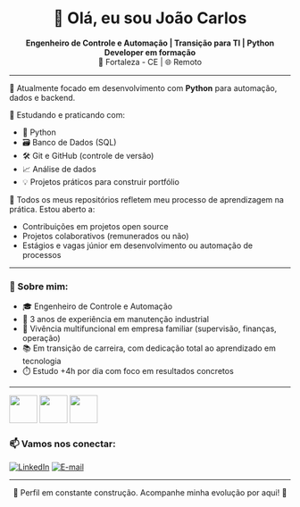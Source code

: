 <h1 align="center">👋 Olá, eu sou João Carlos</h1>

<p align="center">
  <strong>Engenheiro de Controle e Automação | Transição para TI | Python Developer em formação</strong><br>
  📍 Fortaleza - CE | 🌐 Remoto
</p>

---

🎯 Atualmente focado em desenvolvimento com **Python** para automação, dados e backend.

🧠 Estudando e praticando com:
- 🐍 Python
- 🗃️ Banco de Dados (SQL)
- 🛠️ Git e GitHub (controle de versão)
- 📈 Análise de dados
- 💡 Projetos práticos para construir portfólio

🧪 Todos os meus repositórios refletem meu processo de aprendizagem na prática. Estou aberto a:
- Contribuições em projetos open source
- Projetos colaborativos (remunerados ou não)
- Estágios e vagas júnior em desenvolvimento ou automação de processos

---

### 🚀 Sobre mim:
- 🎓 Engenheiro de Controle e Automação
- 🔧 3 anos de experiência em manutenção industrial
- 🧩 Vivência multifuncional em empresa familiar (supervisão, finanças, operação)
- 📚 Em transição de carreira, com dedicação total ao aprendizado em tecnologia
- ⏱️ Estudo +4h por dia com foco em resultados concretos

---

<div display="inline">
  <img widht="50" height="50" src="https://cdn.jsdelivr.net/gh/devicons/devicon@latest/icons/python/python-original.svg" /> 
  <img widht="50" height="50" src="https://cdn.jsdelivr.net/gh/devicons/devicon@latest/icons/azuresqldatabase/azuresqldatabase-original.svg" />
  <img widht="50" height="50" src="https://cdn.jsdelivr.net/gh/devicons/devicon@latest/icons/vscode/vscode-original.svg" />          
</div>

### 📫 Vamos nos conectar:
[![LinkedIn](https://img.shields.io/badge/LinkedIn-blue?style=flat&logo=linkedin)](https://www.linkedin.com/in/jo%C3%A3o-carlos-b70169125/)
[![E-mail](https://img.shields.io/badge/E--mail-red?style=flat&logo=gmail)](mailto:joaocsouza17@gmail.com)

---

<p align="center">🚧 Perfil em constante construção. Acompanhe minha evolução por aqui! 🚀</p>
